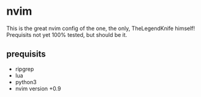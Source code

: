 # nvim
This is the great nvim config of the one, the only, TheLegendKnife himself!
Prequisits not yet 100% tested, but should be it.

## prequisits
- ripgrep
- lua
- python3
- nvim version +0.9
